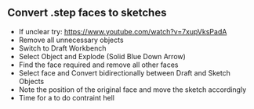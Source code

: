 ## Convert .step faces to sketches
- If unclear try: https://www.youtube.com/watch?v=7xupVksPadA
- Remove all unnecessary objects
- Switch to Draft Workbench
- Select Object and Explode (Solid Blue Down Arrow)
- Find the face required and remove all other faces
- Select face and Convert bidirectionally between Draft and Sketch Objects
- Note the position of the original face and move the sketch accordingly
- Time for a to do contraint hell
